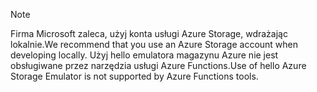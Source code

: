 >[!Note]
> <span data-ttu-id="8c89c-101">Firma Microsoft zaleca, użyj konta usługi Azure Storage, wdrażając lokalnie.</span><span class="sxs-lookup"><span data-stu-id="8c89c-101">We recommend that you use an Azure Storage account when developing locally.</span></span> <span data-ttu-id="8c89c-102">Użyj hello emulatora magazynu Azure nie jest obsługiwane przez narzędzia usługi Azure Functions.</span><span class="sxs-lookup"><span data-stu-id="8c89c-102">Use of hello Azure Storage Emulator is not supported by Azure Functions tools.</span></span>
